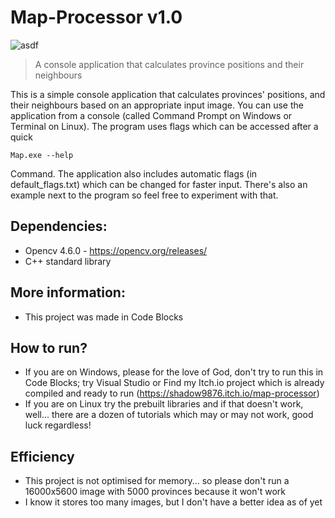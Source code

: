 # Map-Processor v1.0
![asdf](https://user-images.githubusercontent.com/125653767/233795295-60679642-a980-4f1f-8e0a-cf8c7abeac65.jpeg)
>A console application that calculates province positions and their neighbours


This is a simple console application that calculates provinces' positions, and their neighbours based on an appropriate input image.
You can use the application from a console (called Command Prompt on Windows or Terminal on Linux). The program uses flags which can be accessed after a quick

`Map.exe --help`

Command.
The application also includes automatic flags (in default_flags.txt) which can be changed for faster input.
There's also an example next to the program so feel free to experiment with that.

## Dependencies:
- Opencv 4.6.0 - https://opencv.org/releases/
- C++ standard library

## More information:
- This project was made in Code Blocks

## How to run?
- If you are on Windows, please for the love of God, don't try to run this in Code Blocks; try Visual Studio or Find my Itch.io project which is already compiled and ready to run (https://shadow9876.itch.io/map-processor)
- If you are on Linux try the prebuilt libraries and if that doesn't work, well... there are a dozen of tutorials which may or may not work, good luck regardless!

## Efficiency
- This project is not optimised for memory... so please don't run a 16000x5600 image with 5000 provinces because it won't work
- I know it stores too many images, but I don't have a better idea as of yet
